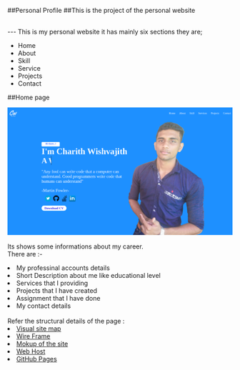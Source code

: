 ##Personal Profile
##This is the project of the personal website<br><br>

--- This is my personal website it has mainly six sections they are;
<ul>
    <li>Home</li>    
    <li>About</li>    
    <li>Skill</li>    
    <li>Service</li>    
    <li>Projects</li>    
    <li>Contact</li>    
</ul>

##Home page

![Screenshot](assets/readmeImages/homePageImage.png)

Its shows some informations about my career.<br>
There are :-
 <li> My professinal accounts details  
 <li> Short Description about me like educational level  
 <li> Services that I providing  
 <li> Projects that I have created   
 <li> Assignment that I have done   
 <li> My contact details
 <br>  
 <br>
Refer the structural details of the page :
 <li> <a href="https://www.gloomaps.com/">Visual site map</a></li>
 <li> <a href="https://wireframe.cc/HnABtB">Wire Frame</a></li>
 <li> <a href="https://www.figma.com/file/QhciT7BfnBXxFWONNQTgiL/Web_Project?node-id=0%3A1">Mokup of the site</a></li>
 <li> <a href="https://charithwishvajith.000webhostapp.com/">Web Host</a></li>
 <li> <a href=" https://charith127.github.io/MyProfile/">GitHub Pages</a></li>